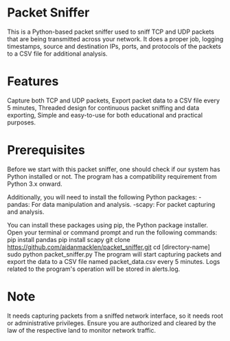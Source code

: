 # Packet Sniffer
This is a Python-based packet sniffer used to sniff TCP and UDP packets that are being transmitted across your network. It does a proper job, logging timestamps, source and destination IPs, ports, and protocols of the packets to a CSV file for additional analysis.
# Features
Capture both TCP and UDP packets, Export packet data to a CSV file every 5 minutes, Threaded design for continuous packet sniffing and data exporting, Simple and easy-to-use for both educational and practical purposes.
# Prerequisites
Before we start with this packet sniffer, one should check if our system has Python installed or not. The program has a compatibility requirement from Python 3.x onward.

Additionally, you will need to install the following Python packages:
-pandas: For data manipulation and analysis.
-scapy: For packet capturing and analysis.

You can install these packages using pip, the Python package installer. Open your terminal or command prompt and run the following commands:
pip install pandas
pip install scapy
git clone https://github.com/aidanmacklen/packet_sniffer.git
cd [directory-name]
sudo python packet_sniffer.py
The program will start capturing packets and export the data to a CSV file named packet_data.csv every 5 minutes. Logs related to the program's operation will be stored in alerts.log.
# Note
It needs capturing packets from a sniffed network interface, so it needs root or administrative privileges. Ensure you are authorized and cleared by the law of the respective land to monitor network traffic.
